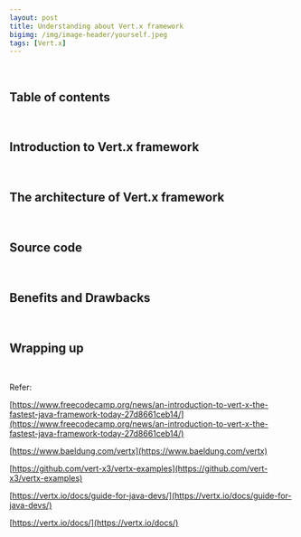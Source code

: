 ```yaml
---
layout: post
title: Understanding about Vert.x framework
bigimg: /img/image-header/yourself.jpeg
tags: [Vert.x]
---
```





<br>

## Table of contents





<br>

## Introduction to Vert.x framework






<br>

## The architecture of Vert.x framework






<br>

## Source code




<br>

## Benefits and Drawbacks





<br>

## Wrapping up




<br>

Refer:

[https://www.freecodecamp.org/news/an-introduction-to-vert-x-the-fastest-java-framework-today-27d8661ceb14/](https://www.freecodecamp.org/news/an-introduction-to-vert-x-the-fastest-java-framework-today-27d8661ceb14/)

[https://www.baeldung.com/vertx](https://www.baeldung.com/vertx)

[https://github.com/vert-x3/vertx-examples](https://github.com/vert-x3/vertx-examples)

[https://vertx.io/docs/guide-for-java-devs/](https://vertx.io/docs/guide-for-java-devs/)

[https://vertx.io/docs/](https://vertx.io/docs/)